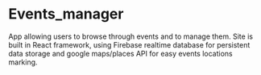 # Events_manager
App allowing users to browse through events and to manage them. Site is built in React framework, using Firebase realtime database for persistent data storage and google maps/places API for easy events locations marking.

